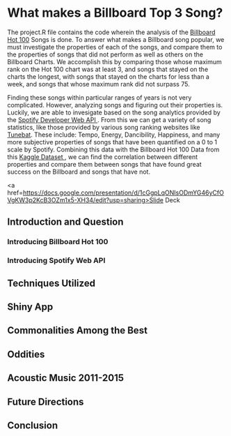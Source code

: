 # What makes a Billboard Top 3 Song?
 The project.R file contains the code wherein the analysis of the <a href = https://www.billboard.com/charts/hot-100/>Billboard Hot 100</a> Songs is done. To answer what makes a Billboard song popular, we must investigate the properties of each of the songs, and compare them to the properties of songs that did not perform as well as others on the Billboard Charts. We accomplish this by comparing those whose maximum rank on the Hot 100 chart was at least 3, and songs that stayed on the charts the longest, with songs that stayed on the charts for less than a week, and songs that whose maximum rank did not surpass 75.

 Finding these songs within particular ranges of years is not very complicated. However, analyzing songs and figuring out their properties is. Luckily, we are able to 
invesigate based on the song analytics provided by the <a href=https://developer.spotify.com/documentation/web-api/reference/#/operations/get-playlist> Spotify Developer Web API </a>. From this we can get a variety of song statistics, like those provided by various song ranking websites like <a href=https://tunebat.com/> Tunebat</a>. These include: Tempo, Energy, Dancibility, Happiness, and many more subjective properties of songs that have been quantified on a 0 to 1 scale by Spotify. Combining this data with the Billboard Hot 100 Data from this <a href=https://www.kaggle.com/datasets/dhruvildave/billboard-the-hot-100-songs> Kaggle Dataset </a>, we can find the correlation between different properties and compare them between songs that have found great success on the Billboard and songs that have not. 

<a href=https://docs.google.com/presentation/d/1cGgpLqONIsODmYG46yCfOVgKW3p2KcB3OZm1x5-XH34/edit?usp=sharing>Slide Deck</a>

## Introduction and Question
### Introducing Billboard Hot 100
### Introducing Spotify Web API

## Techniques Utilized
## Shiny App
## Commonalities Among the Best 
## Oddities
## Acoustic Music 2011-2015
## Future Directions
## Conclusion




